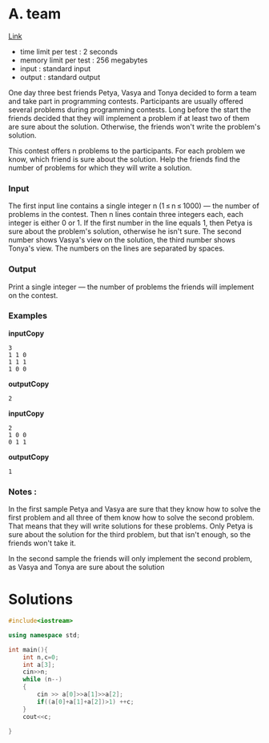 # A. team

[Link](https://codeforces.com/problemset/problem/231/A)

- time limit per test : 2 seconds
- memory limit per test : 256 megabytes
- input : standard input
- output : standard output

One day three best friends Petya, Vasya and Tonya decided to form a team and take part in programming contests. Participants are usually offered several problems during programming contests. Long before the start the friends decided that they will implement a problem if at least two of them are sure about the solution. Otherwise, the friends won't write the problem's solution.

This contest offers n problems to the participants. For each problem we know, which friend is sure about the solution. Help the friends find the number of problems for which they will write a solution.

### **Input**

The first input line contains a single integer n (1 ≤ n ≤ 1000) — the number of problems in the contest. Then n lines contain three integers each, each integer is either 0 or 1. If the first number in the line equals 1, then Petya is sure about the problem's solution, otherwise he isn't sure. The second number shows Vasya's view on the solution, the third number shows Tonya's view. The numbers on the lines are separated by spaces.

### **Output**

Print a single integer — the number of problems the friends will implement on the contest.

### **Examples**

**inputCopy**

    3
    1 1 0
    1 1 1
    1 0 0

**outputCopy**

    2

**inputCopy**
    
    2
    1 0 0   
    0 1 1

**outputCopy**
    
    1

### Notes :

In the first sample Petya and Vasya are sure that they know how to solve the first problem and all three of them know how to solve the second problem. That means that they will write solutions for these problems. Only Petya is sure about the solution for the third problem, but that isn't enough, so the friends won't take it.

In the second sample the friends will only implement the second problem, as Vasya and Tonya are sure about the solution


# Solutions

```cpp
#include<iostream>

using namespace std;

int main(){
    int n,c=0;
    int a[3];
    cin>>n;
    while (n--)
    {   
        cin >> a[0]>>a[1]>>a[2];
        if((a[0]+a[1]+a[2])>1) ++c;
    }
    cout<<c;

}
```
